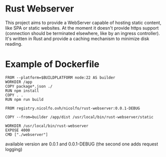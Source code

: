 # Rust Webserver
This project aims to provide a WebServer capable of hosting static content, like SPA or static websites. At the moment it doesn't provide https support (connection should be terminated elsewhere, like by an ingress controller).
It's written in Rust and provide a caching mechanism to minimize disk reading. 

# Example of Dockerfile


```
FROM --platform=$BUILDPLATFORM node:22 AS builder
WORKDIR /app
COPY package*.json ./
RUN npm install
COPY . .
RUN npm run build

FROM registry.nicolfo.ovh/nicolfo/rust-webserver:0.0.1-DEBUG

COPY --from=builder /app/dist /usr/local/bin/rust-webserver/static

WORKDIR /usr/local/bin/rust-webserver
EXPOSE 4000
CMD ["./webserver"]
```
available version are 0.0.1 and 0.0.1-DEBUG (the second one adds request logging)
